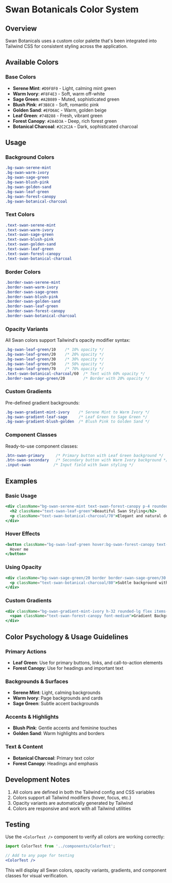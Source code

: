 # Swan Botanicals Color System

## Overview

Swan Botanicals uses a custom color palette that's been integrated into Tailwind CSS for consistent styling across the application.

## Available Colors

### Base Colors
- **Serene Mint**: `#D9F8F0` - Light, calming mint green
- **Warm Ivory**: `#F8F4E3` - Soft, warm off-white
- **Sage Green**: `#A2B089` - Muted, sophisticated green
- **Blush Pink**: `#F3B8C8` - Soft, romantic pink
- **Golden Sand**: `#EFD6AC` - Warm, golden beige
- **Leaf Green**: `#74B288` - Fresh, vibrant green
- **Forest Canopy**: `#2A4D3A` - Deep, rich forest green
- **Botanical Charcoal**: `#2C2C2A` - Dark, sophisticated charcoal

## Usage

### Background Colors
```css
.bg-swan-serene-mint
.bg-swan-warm-ivory
.bg-swan-sage-green
.bg-swan-blush-pink
.bg-swan-golden-sand
.bg-swan-leaf-green
.bg-swan-forest-canopy
.bg-swan-botanical-charcoal
```

### Text Colors
```css
.text-swan-serene-mint
.text-swan-warm-ivory
.text-swan-sage-green
.text-swan-blush-pink
.text-swan-golden-sand
.text-swan-leaf-green
.text-swan-forest-canopy
.text-swan-botanical-charcoal
```

### Border Colors
```css
.border-swan-serene-mint
.border-swan-warm-ivory
.border-swan-sage-green
.border-swan-blush-pink
.border-swan-golden-sand
.border-swan-leaf-green
.border-swan-forest-canopy
.border-swan-botanical-charcoal
```

### Opacity Variants
All Swan colors support Tailwind's opacity modifier syntax:

```css
.bg-swan-leaf-green/10    /* 10% opacity */
.bg-swan-leaf-green/20    /* 20% opacity */
.bg-swan-leaf-green/30    /* 30% opacity */
.bg-swan-leaf-green/50    /* 50% opacity */
.bg-swan-leaf-green/70    /* 70% opacity */
.text-swan-botanical-charcoal/60  /* Text with 60% opacity */
.border-swan-sage-green/20        /* Border with 20% opacity */
```

### Custom Gradients
Pre-defined gradient backgrounds:

```css
.bg-swan-gradient-mint-ivory    /* Serene Mint to Warm Ivory */
.bg-swan-gradient-leaf-sage     /* Leaf Green to Sage Green */
.bg-swan-gradient-blush-golden  /* Blush Pink to Golden Sand */
```

### Component Classes
Ready-to-use component classes:

```css
.btn-swan-primary     /* Primary button with Leaf Green background */
.btn-swan-secondary   /* Secondary button with Warm Ivory background */
.input-swan          /* Input field with Swan styling */
```

## Examples

### Basic Usage
```jsx
<div className="bg-swan-serene-mint text-swan-forest-canopy p-4 rounded-lg">
  <h2 className="text-swan-leaf-green">Beautiful Swan Styling</h2>
  <p className="text-swan-botanical-charcoal/70">Elegant and natural design</p>
</div>
```

### Hover Effects
```jsx
<button className="bg-swan-leaf-green hover:bg-swan-forest-canopy text-white px-6 py-3 rounded-lg transition-colors">
  Hover me
</button>
```

### Using Opacity
```jsx
<div className="bg-swan-sage-green/20 border border-swan-sage-green/30 p-4 rounded">
  <p className="text-swan-botanical-charcoal/80">Subtle background with opacity</p>
</div>
```

### Custom Gradients
```jsx
<div className="bg-swan-gradient-mint-ivory h-32 rounded-lg flex items-center justify-center">
  <span className="text-swan-forest-canopy font-medium">Gradient Background</span>
</div>
```

## Color Psychology & Usage Guidelines

### Primary Actions
- **Leaf Green**: Use for primary buttons, links, and call-to-action elements
- **Forest Canopy**: Use for headings and important text

### Backgrounds & Surfaces
- **Serene Mint**: Light, calming backgrounds
- **Warm Ivory**: Page backgrounds and cards
- **Sage Green**: Subtle accent backgrounds

### Accents & Highlights
- **Blush Pink**: Gentle accents and feminine touches
- **Golden Sand**: Warm highlights and borders

### Text & Content
- **Botanical Charcoal**: Primary text color
- **Forest Canopy**: Headings and emphasis

## Development Notes

1. All colors are defined in both the Tailwind config and CSS variables
2. Colors support all Tailwind modifiers (hover, focus, etc.)
3. Opacity variants are automatically generated by Tailwind
4. Colors are responsive and work with all Tailwind utilities

## Testing

Use the `<ColorTest />` component to verify all colors are working correctly:

```jsx
import ColorTest from '../components/ColorTest';

// Add to any page for testing
<ColorTest />
```

This will display all Swan colors, opacity variants, gradients, and component classes for visual verification.